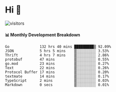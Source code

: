 # Hi 👋
 
![visitors](https://visitor-badge.glitch.me/badge?page_id=sorcererxw.sorcererx)

#### 📊 Monthly Development Breakdown

<!--START_SECTION:waka-->
```text
Go              132 hrs 40 mins █████████▒ 92.09%
JSON            5 hrs 5 mins    ▒░░░░░░░░░ 3.53%
Thrift          4 hrs 7 mins    ▒░░░░░░░░░ 2.86%
protobuf        47 mins         ▒░░░░░░░░░ 0.55%
go.mod          23 mins         ▒░░░░░░░░░ 0.27%
Text            22 mins         ▒░░░░░░░░░ 0.26%
Protocol Buffer 17 mins         ▒░░░░░░░░░ 0.20%
textmate        14 mins         ▒░░░░░░░░░ 0.17%
TypeScript      2 mins          ▒░░░░░░░░░ 0.03%
Markdown        0 secs          ▒░░░░░░░░░ 0.01%
```
<!--END_SECTION:waka-->
